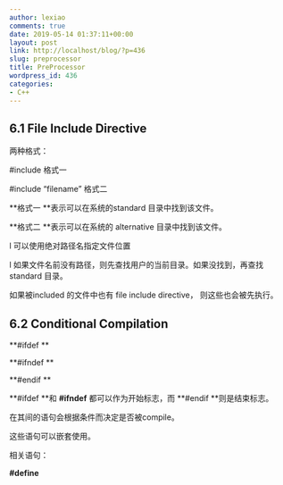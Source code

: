 ```yaml
---
author: lexiao
comments: true
date: 2019-05-14 01:37:11+00:00
layout: post
link: http://localhost/blog/?p=436
slug: preprocessor
title: PreProcessor
wordpress_id: 436
categories:
- C++
---
```


## 6.1 File Include Directive




两种格式： 


#include <filename> 格式一 


#include “filename” 格式二 











**格式一 **表示可以在系统的standard 目录中找到该文件。 





**格式二 **表示可以在系统的 alternative 目录中找到该文件。 


l 可以使用绝对路径名指定文件位置 


l 如果文件名前没有路径，则先查找用户的当前目录。如果没找到，再查找 standard 目录。 





如果被included 的文件中也有 file include directive， 则这些也会被先执行。 








## 6.2 Conditional Compilation




**#ifdef **


**#ifndef **


**#endif **








**#ifdef **和 **#ifndef** 都可以作为开始标志，而 **#endif **则是结束标志。 


在其间的语句会根据条件而决定是否被compile。 





这些语句可以嵌套使用。 





相关语句： 





**#define** 




